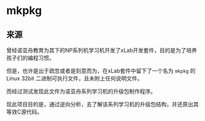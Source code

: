 # mkpkg

## 来源

曾经诺亚舟教育为其下的NP系列机学习机开发了xLab开发套件，目的是为了培养孩子们的编程习惯。

但是，也许是出于疏忽或者是刻意而为，在xLab套件中留下了一个名为 ```mkpkg``` 的 Linux 32bit 二进制可执行文件，且未附上任何说明文件。

而经过测试发现此文件为诺亚舟系列学习机的升级包制作程序。

现此项目目的是，通过逆向分析，去了解该系列学习机的升级包结构，并还原出其等效C源代码。
